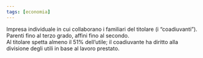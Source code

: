 ```yaml
---
tags: [economia]
---
```

Impresa individuale in cui collaborano i familiari del titolare (i “coadiuvanti”).  
Parenti fino al terzo grado, affini fino al secondo.  
Al titolare spetta almeno il 51% dell’utile; il coadiuvante ha diritto alla divisione degli utili in base al lavoro prestato.